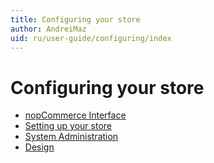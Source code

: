 ```yaml
---
title: Configuring your store
author: AndreiMaz
uid: ru/user-guide/configuring/index
---
```

# Configuring your store

* [nopCommerce Interface](xref:ru/user-guide/configuring/nopcommerce-interface)
* [Setting up your store](xref:ru/user-guide/configuring/setting-up/index)
* [System Administration](xref:ru/user-guide/configuring/system/index)
* [Design](xref:ru/user-guide/configuring/design/index)
